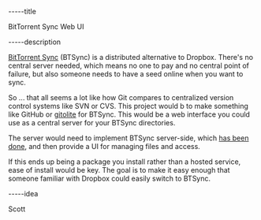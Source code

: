 -----title

BitTorrent Sync Web UI

-----description

[BitTorrent Sync](http://www.bittorrent.com/sync) (BTSync) is a distributed alternative to Dropbox. There's no central server needed, which means no one to pay and no central point of failure, but also someone needs to have a seed online when you want to sync.

So ... that all seems a lot like how Git compares to centralized version control systems like SVN or CVS. This project would b to make something like GitHub or <a href="http://gitolite.com/">gitolite</a> for BTSync. This would be a web interface you could use as a central server for your BTSync directories.

The server would need to implement BTSync server-side, which [has been done](http://blog.bittorrent.com/2013/09/17/sync-hacks-how-to-set-up-bittorrent-sync-on-ubuntu-server-13-04/), and then provide a UI for managing files and access.

If this ends up being a package you install rather than a hosted service, ease of install would be key. The goal is to make it easy enough that someone familiar with Dropbox could easily switch to BTSync.

-----idea

Scott
